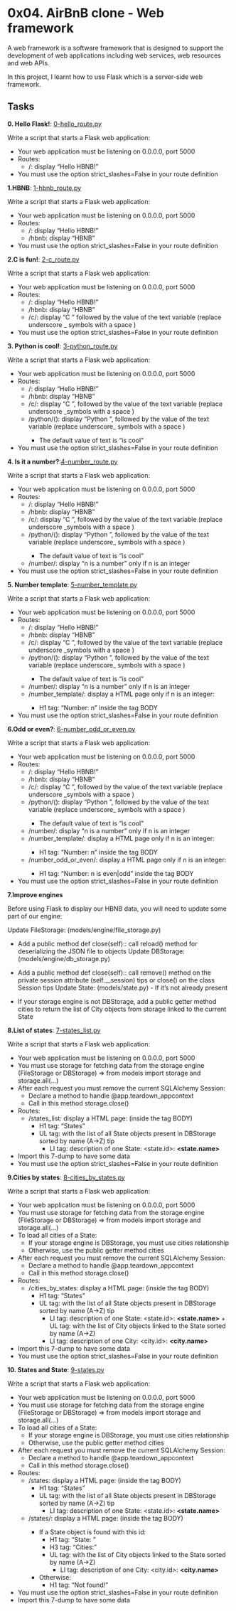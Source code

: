 # 0x04. AirBnB clone - Web framework

A web framework is a software framework that is designed to support the development of web applications including web services, web resources and web APIs.

In this project, I learnt how to use Flask which is a server-side web framework.

## Tasks

**0. Hello Flask!**: [0-hello_route.py](./0-hello_route.py)

Write a script that starts a Flask web application:

- Your web application must be listening on 0.0.0.0, port 5000
- Routes:
  - /: display “Hello HBNB!”
- You must use the option strict_slashes=False in your route definition

**1.HBNB**: [1-hbnb_route.py](./1-hbnb_route.py)

Write a script that starts a Flask web application:

- Your web application must be listening on 0.0.0.0, port 5000
- Routes:
  - /: display “Hello HBNB!”
  - /hbnb: display “HBNB”
- You must use the option strict_slashes=False in your route definition

**2.C is fun!**: [2-c_route.py](./2-c_route.py)

Write a script that starts a Flask web application:

- Your web application must be listening on 0.0.0.0, port 5000
- Routes:
  - /: display “Hello HBNB!”
  - /hbnb: display “HBNB”
  - /c/<text>: display “C ” followed by the value of the text variable (replace underscore _ symbols with a space )
- You must use the option strict_slashes=False in your route definition

**3. Python is cool!**: [3-python_route.py](./3-python_route.py)

Write a script that starts a Flask web application:

- Your web application must be listening on 0.0.0.0, port 5000
- Routes:
  - /: display “Hello HBNB!”
  - /hbnb: display “HBNB”
  - /c/<text>: display “C ”, followed by the value of the text variable (replace underscore _symbols with a space )
  - /python/(<text>): display “Python ”, followed by the value of the text variable (replace underscore_ symbols with a space )
    - The default value of text is “is cool”
- You must use the option strict_slashes=False in your route definition

**4. Is it a number?**:[4-number_route.py](./4-number_route.py)

Write a script that starts a Flask web application:

- Your web application must be listening on 0.0.0.0, port 5000
- Routes:
  - /: display “Hello HBNB!”
  - /hbnb: display “HBNB”
  - /c/<text>: display “C ”, followed by the value of the text variable (replace underscore _symbols with a space )
  - /python/(<text>): display “Python ”, followed by the value of the text variable (replace underscore_ symbols with a space )
    - The default value of text is “is cool”
  - /number/<n>: display “n is a number” only if n is an integer
- You must use the option strict_slashes=False in your route definition

**5. Number template**: [5-number_template.py](./5-number_template.py)

Write a script that starts a Flask web application:

- Your web application must be listening on 0.0.0.0, port 5000
- Routes:
  - /: display “Hello HBNB!”
  - /hbnb: display “HBNB”
  - /c/<text>: display “C ”, followed by the value of the text variable (replace underscore _symbols with a space )
  - /python/(<text>): display “Python ”, followed by the value of the text variable (replace underscore_ symbols with a space )
    - The default value of text is “is cool”
  - /number/<n>: display “n is a number” only if n is an integer
  - /number_template/<n>: display a HTML page only if n is an integer:
    - H1 tag: “Number: n” inside the tag BODY
- You must use the option strict_slashes=False in your route definition

**6.Odd or even?**: [6-number_odd_or_even.py](./6-number_odd_or_even.py)

Write a script that starts a Flask web application:

- Your web application must be listening on 0.0.0.0, port 5000
- Routes:
  - /: display “Hello HBNB!”
  - /hbnb: display “HBNB”
  - /c/<text>: display “C ”, followed by the value of the text variable (replace underscore _symbols with a space )
  - /python/(<text>): display “Python ”, followed by the value of the text variable (replace underscore_ symbols with a space )
    - The default value of text is “is cool”
  - /number/<n>: display “n is a number” only if n is an integer
  - /number_template/<n>: display a HTML page only if n is an integer:
    - H1 tag: “Number: n” inside the tag BODY
  - /number_odd_or_even/<n>: display a HTML page only if n is an integer:
    - H1 tag: “Number: n is even|odd” inside the tag BODY
- You must use the option strict_slashes=False in your route definition

**7.Improve engines**

Before using Flask to display our HBNB data, you will need to update some part of our engine:

Update FileStorage: (models/engine/file_storage.py)

- Add a public method def close(self):: call reload() method for deserializing the JSON file to objects
Update DBStorage: (models/engine/db_storage.py)

- Add a public method def close(self):: call remove() method on the private session attribute (self.__session) tips or close() on the class Session tips
Update State: (models/state.py) - If it’s not already present

- If your storage engine is not DBStorage, add a public getter method cities to return the list of City objects from storage linked to the current State

**8.List of states**: [7-states_list.py](./7-states_list.py)

Write a script that starts a Flask web application:

- Your web application must be listening on 0.0.0.0, port 5000
- You must use storage for fetching data from the storage engine (FileStorage or DBStorage) => from models import storage and storage.all(...)
- After each request you must remove the current SQLAlchemy Session:
  - Declare a method to handle @app.teardown_appcontext
  - Call in this method storage.close()
- Routes:
  - /states_list: display a HTML page: (inside the tag BODY)
    - H1 tag: “States”
    - UL tag: with the list of all State objects present in DBStorage sorted by name (A->Z) tip
      - LI tag: description of one State: <state.id>: <B><state.name></B>
- Import this 7-dump to have some data
- You must use the option strict_slashes=False in your route definition

**9.Cities by states**: [8-cities_by_states.py](./8-cities_by_states.py)

Write a script that starts a Flask web application:

- Your web application must be listening on 0.0.0.0, port 5000
- You must use storage for fetching data from the storage engine (FileStorage or DBStorage) => from models import storage and storage.all(...)
- To load all cities of a State:
  - If your storage engine is DBStorage, you must use cities relationship
  - Otherwise, use the public getter method cities
- After each request you must remove the current SQLAlchemy Session:
  - Declare a method to handle @app.teardown_appcontext
  - Call in this method storage.close()
- Routes:
  - /cities_by_states: display a HTML page: (inside the tag BODY)
    - H1 tag: “States”
    - UL tag: with the list of all State objects present in DBStorage sorted by name (A->Z) tip
      - LI tag: description of one State: <state.id>: <B><state.name></B> + UL tag: with the list of City objects linked to the State sorted by name (A->Z)
      - LI tag: description of one City: <city.id>: <B><city.name></B>
- Import this 7-dump to have some data
- You must use the option strict_slashes=False in your route definition

**10. States and State**: [9-states.py](./9-states.py)

Write a script that starts a Flask web application:

- Your web application must be listening on 0.0.0.0, port 5000
- You must use storage for fetching data from the storage engine (FileStorage or DBStorage) => from models import storage and storage.all(...)
- To load all cities of a State:
  - If your storage engine is DBStorage, you must use cities relationship
  - Otherwise, use the public getter method cities
- After each request you must remove the current SQLAlchemy Session:
  - Declare a method to handle @app.teardown_appcontext
  - Call in this method storage.close()
- Routes:
  - /states: display a HTML page: (inside the tag BODY)
    - H1 tag: “States”
    - UL tag: with the list of all State objects present in DBStorage sorted by name (A->Z) tip
      - LI tag: description of one State: <state.id>: <B><state.name></B>
  - /states/<id>: display a HTML page: (inside the tag BODY)
    - If a State object is found with this id:
      - H1 tag: “State: ”
      - H3 tag: “Cities:”
      - UL tag: with the list of City objects linked to the State sorted by name (A->Z)
        - LI tag: description of one City: <city.id>: <B><city.name></B>
    - Otherwise:
      - H1 tag: “Not found!”
- You must use the option strict_slashes=False in your route definition
- Import this 7-dump to have some data

